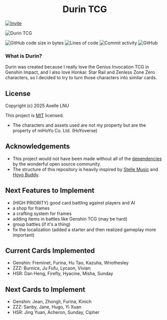 <h1 align="center"> Durin TCG </h1>

[![Invite](https://img.shields.io/badge/Add%20the%20bot-%235865F2.svg?style=for-the-badge&logo=discord&logoColor=white)](https://discord.com/oauth2/authorize?client_id=1296536262446026794&permissions=2151017472&integration_type=0&scope=applications.commands+bot)

![Durin TCG](https://github.com/user-attachments/assets/f564fae9-8706-453f-88e1-b1d1e501c1ca)

![GitHub code size in bytes](https://img.shields.io/github/languages/code-size/axelotlramen/durin-tcg)
![Lines of code](https://tokei.rs/b1/github/axelotlramen/durin-tcg?style=flat&category=code&type=Python)
![Commit activity](https://img.shields.io/github/commit-activity/w/axelotlramen/durin-tcg/main)
![GitHub](https://img.shields.io/github/license/axelotlramen/durin-tcg)

### What is Durin?

Durin was created because I really love the Genius Invocation TCG in Genshin Impact, and I also love Honkai: Star Rail and Zenless Zone Zero characters, so I decided to try to turn those characters into similar cards.

## License

Copyright (c) 2025 Axelle LNU

This project is [MIT](LICENSE) licensed.

- The characters and assets used are not my property but are the property of miHoYo Co. Ltd. (HoYoverse)

## Acknowledgements

- This project would not have been made without all of the [dependencies](pyproject.toml) by the wonderful open source community.
- The structure of this repository is heavily inspired by [Stelle Music](https://github.com/Ganyu-Studios/stelle-music) and [Hoyo Buddy](https://github.com/seriaati/hoyo-buddy).

## Next Features to Implement

- (HIGH PRIORITY) good card battling against players and AI
- a shop for frames
- a crafting system for frames
- adding items in battles like Genshin TCG (may be hard)
- group battles (if it's a thing)
- fix the localization (added a starter and then realized gameplay more important)

## Current Cards Implemented

- Genshin: Freminet, Furina, Hu Tao, Kazuha, Wriothesley
- ZZZ: Burnice, Ju Fufu, Lycaon, Vivian
- HSR: Dan Heng, Firefly, Hyacine, Misha, Sunday

## Next Cards to Implement

- Genshin: Jean, Zhongli, Furina, Kinich
- ZZZ: Sanby, Jane, Hugo, Yi Xuan
- HSR: Jing Yuan, Acheron, Sunday, Cipher
